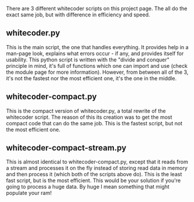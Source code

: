 There are 3 different whitecoder scripts on this project page. The all do the exact same job, but with difference in efficiency and speed.

## whitecoder.py ##

This is the main script, the one that handles everything. It provides help in a man-page look, explains what errors occur - if any, and provides itself for usability. This python script is written with the "divide and conquer" principle in mind, it's full of functions which one can import and use (check the module page for more information). However, from between all of the 3, it's not the fastest nor the most efficient one, it's the one in the middle.

## whitecoder-compact.py ##

This is the compact version of whitecoder.py, a total rewrite of the whitecoder script. The reason of this its creation was to get the most compact code that can do the same job. This is the fastest script, but not the most efficient one.

## whitecoder-compact-stream.py ##

This is almost identical to whitecoder-compact.py, except that it reads from a stream and processes it on the fly instead of storing read data in memory and then process it (which both of the scripts above do). This is the least fast script, but is the most efficient. This would be your solution if you're going to process a huge data. By huge I mean something that might populate your ram!
